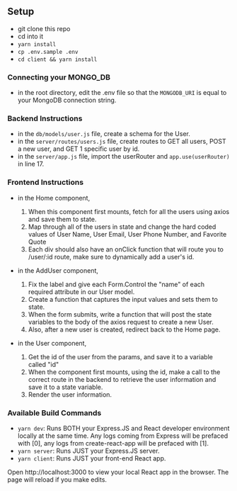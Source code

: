 ## Setup

- git clone this repo
- cd into it
- `yarn install`
- `cp .env.sample .env`
- `cd client && yarn install`

### Connecting your MONGO_DB

- in the root directory, edit the .env file so that the `MONGODB_URI` is equal to your MongoDB connection string.

### Backend Instructions

- in the `db/models/user.js` file, create a schema for the User.
- in the `server/routes/users.js` file, create routes to GET all users, POST a new user, and GET 1 specific user by id.
- in the `server/app.js` file, import the userRouter and `app.use(userRouter)` in line 17.

### Frontend Instructions

- in the Home component,

  1.  When this component first mounts, fetch for all the users using axios and save them to state.
  2.  Map through all of the users in state and change the hard coded values of User Name, User Email, User Phone Number, and Favorite Quote
  3.  Each div should also have an onClick function that will route you to /user/:id route, make sure to dynamically add a user's id.

- in the AddUser component,

  1.  Fix the label and give each Form.Control the "name" of each required attribute in our User model.
  2.  Create a function that captures the input values and sets them to state.
  3.  When the form submits, write a function that will post the state variables to the body of the axios request to create a new User.
  4.  Also, after a new user is created, redirect back to the Home page.

- in the User component,

  1. Get the id of the user from the params, and save it to a variable called "id"
  2. When the component first mounts, using the id, make a call to the correct route in the backend to retrieve the user information and save it to a state variable.
  3. Render the user information.

### Available Build Commands

- `yarn dev`: Runs BOTH your Express.JS and React developer environment locally at the same time. Any logs coming from Express will be prefaced with [0], any logs from create-react-app will be prefaced with [1].
- `yarn server`: Runs JUST your Express.JS server.
- `yarn client`: Runs JUST your front-end React app.

Open http://localhost:3000 to view your local React app in the browser. The page will reload if you make edits.
